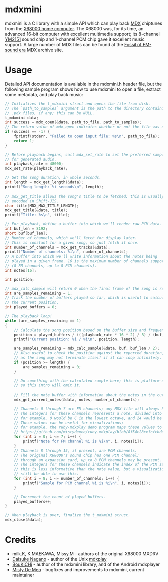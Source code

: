 mdxmini
=======

mdxmini is a C library with a simple API which can play back [MDX](https://en.wikipedia.org/wiki/X68000%27s_MDX) chiptunes from the [X68000 home computer](https://en.wikipedia.org/wiki/X68000). The X68000 was, for its time, an advanced 16-bit computer with excellent multimedia support; its 8-channel [YM2151](https://en.wikipedia.org/wiki/Yamaha_YM2151) sound chip and 1-channel PCM chip gave it excellent music support. A large number of MDX files can be found at the [Fossil of FM-sound era](http://www42.tok2.com/home/mdxoarchive) MDX archive site.

Usage
=====

Detailed API documentation is available in the mdxmini.h header file, but the following sample program shows how to use mdxmini to open a file, extract some metadata, and play back music:

```c
// Initializes the t_mdxmini struct and opens the file from disk.
// The `path_to_samples` argument is the path to the directory containing the song's
// .pdx files, if any; this can be NULL.
t_mdxmini data;
int success = mdx_open(&data, path_to_file, path_to_samples);
// The return value of mdx_open indicates whether or not the file was opened correctly.
if (success == -1) {
    fprintf(stderr, "Failed to open input file: %s\n", path_to_file);
    return 1;
}

// Before playback begins, call mdx_set_rate to set the preferred sampling rate
// for generated audio.
int playback_rate = 48000;
mdx_set_rate(playback_rate);

// Get the song duration, in whole seconds.
int length = mdx_get_length(&data);
printf("Song length: %i seconds\n", length);

// mdx_get_title allows the song's title to be fetched; this is usually
// encoded in Shift-JIS.
char title[MDX_MAX_TITLE_LENGTH];
mdx_get_title(&data, title);
printf("Title: %s\n", title);

// For playback, define a buffer into which we'll render raw PCM data.
int buf_len = 8192;
short buf[buf_len];
// Number of channels, which we'll fetch for display later.
// This is constant for a given song, so just fetch it once.
int number_of_channels = mdx_get_tracks(&data);
printf("Number of channels: %i\n", number_of_channels);
// A buffer into which we'll write information about the notes being
// played in a given frame. 16 is the maximum number of channels supported by MDX
// (8 FM channels, up to 8 PCM channels).
int notes[16];

int position;

// mdx_calc_sample will return 0 when the final frame of the song is reached.
int are_samples_remaining = 1;
// Track the number of buffers played so far, which is useful to calculate
// the current position.
int played_buffers = 0;

// The playback loop!
while (are_samples_remaining == 1)
{
    // Calculate the song position based on the buffer size and frequency.
    position = played_buffers / (((playback_rate * 16 * 2) / 8) / (buf_len * 2));
    printf("Current position: %i / %i\n", position, length);

    are_samples_remaining = mdx_calc_sample(&data, buf, buf_len / 2);
    // Also useful to check the position against the reported duration,
    // as the song may not terminate itself if it can loop infinitely.
    if (position >= length) {
        are_samples_remaining = 0;
    }

    // Do something with the calculated sample here; this is platform-dependent,
    // so this intro will omit it.
    
    // Fill the note buffer with information about the notes in the current frame
    mdx_get_current_notes(&data, notes, number_of_channels);

    // Channels 0 through 7 are FM channels; any MDX file will always have these tracks.
    // The integers for these channels represents a note, divided into standard octaves of 12;
    // for example, 0 would be C in the lowest octave, and 24 would be C two octaves up.
    // These values can be useful for visualizations;
    // for example, the ruby-mdxplay demo program maps these values to piano keys:
    // https://github.com/mistydemeo/ruby-mdxplay/blob/8f54c28cefcfcbdee70eca35ca9a93187385eb8f/bin/mdxplay#L93-L175
    for (int i = 0; i <= 7; i++) {
        printf("Note for FM channel %i is %i\n", i, notes[i]);
    }
    // Channels 8 through 15, if present, are PCM channels.
    // The original X68000's sound chip has one PCM channel;
    // through an expansion card, up to 8 PCM channels may be present.
    // The integers for these channels indicate the index of the PCM sample in use;
    // this is less informative than the note value, but a visualization might
    // still be able to use this.
    for (int i = 8; i <= number_of_channels; i++) {
        printf("Sample for PCM channel %i is %i\n", i, notes[i]);
    }

    // Increment the count of played buffers.
    played_buffers++;
}

// When playback is over, finalize the t_mdxmini struct.
mdx_close(&data);
```

Credits
=======

* milk.K, K.MAEKAWA, Missy.M - authors of the original X68000 MXDRV
* [Daisuke Nagano](http://web.archive.org/web/20101015100349/http://homepage3.nifty.com/StudioBreeze/) - author of the Unix [mdxplay](http://web.archive.org/web/20130217181839/http://homepage3.nifty.com/StudioBreeze/software/mdxplay-e.html)
* [BouKiCHi](http://clogging.blog57.fc2.com) - author of the mdxmini library, and of the Android mdxplayer
* [Misty De Meo](http://www.mistys-internet.website) - bugfixes and improvements to mdxmini, current maintainer
